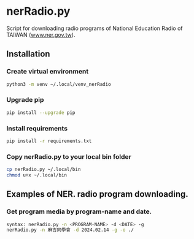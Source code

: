 # nerRadio.py
Script for downloading radio programs of National Education Radio of TAIWAN (www.ner.gov.tw).

## Installation
### Create virtual environment
```bash
python3 -m venv ~/.local/venv_nerRadio
```
### Upgrade pip
```bash
pip install --upgrade pip
```
### Install requirements
```bash
pip install -r requirements.txt
```
### Copy nerRadio.py to your local bin folder
```bash
cp nerRadio.py ~/.local/bin
chmod u+x ~/.local/bin
```
## Examples of NER. radio program downloading.
### Get program media by program-name and date.
```bash
syntax: nerRadio.py -n <PROGRAM-NAME> -d <DATE> -g
nerRadio.py -n 麻吉同學會 -d 2024.02.14 -g -o ./
```
